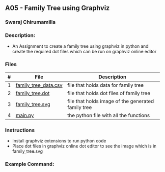 ## A05 - Family Tree using Graphviz
### Swaraj Chirumamilla
### Description:
- An Assignment to create a family tree using graphviz in python and create the required dot files which can be run on graphviz online editor

 

### Files

|   #   | File            | Description                                        |
| :---: | --------------- | -------------------------------------------------- |
|   1   | [family_tree_data.csv](https://github.com/swarajtwok/4883-SoftwareTools-Chirumamilla/blob/main/Assignments/A05/family_tree_data.csv)  | file that holds data for family tree         |
|   2  | [family_tree.dot](https://github.com/swarajtwok/4883-SoftwareTools-Chirumamilla/blob/main/Assignments/A05/family_tree.dot)| file that holds dot files of family tree     |
|   3   | [family_tree.svg](https://github.com/swarajtwok/4883-SoftwareTools-Chirumamilla/blob/main/Assignments/A05/family_tree.svg)       | file that holds image of the generated family tree |
|   4   | [main.py]()      | the python file with all the functions       |





### Instructions

- Install graphviz extensions to run python code
- Place dot files in graphviz online dot editor to see the image which is in family_tree.svg


### Example Command:

